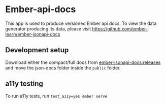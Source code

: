 # Ember-api-docs

This app is used to produce versioned Ember api docs.  To view the data generator producing its data, please visit https://github.com/ember-learn/ember-jsonapi-docs


## Development setup 

Download either the compact/full docs from [ember-jsonapi-docs:releases](https://github.com/ember-learn/ember-jsonapi-docs/releases) and move the json-docs folder inside the  `public` folder.


## a11y testing

To run a11y tests, run `test_a11y=yes ember serve`

